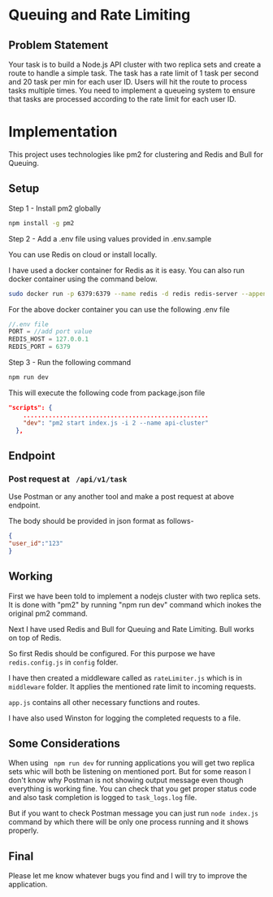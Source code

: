 # Queuing and Rate Limiting


## Problem Statement

Your task is to build a Node.js API cluster with two replica sets and create a route
to handle a simple task. The task has a rate limit of 1 task per second and 20 task
per min for each user ID. Users will hit the route to process tasks multiple times.
You need to implement a queueing system to ensure that tasks are processed
according to the rate limit for each user ID.


# Implementation

This project uses technologies like pm2 for clustering and Redis and Bull for Queuing.

## Setup

Step 1 - Install pm2 globally

```bash
npm install -g pm2
```
Step 2 - Add a .env file using values provided in .env.sample

You can use Redis on cloud or install locally.

I have used a docker container for Redis as it is easy.
You can also run docker container using the command below.

```bash
sudo docker run -p 6379:6379 --name redis -d redis redis-server --appendonly yes
``` 

For the above docker container you can use the following .env file

```javascript
//.env file
PORT = //add port value
REDIS_HOST = 127.0.0.1
REDIS_PORT = 6379
```
Step 3 - Run the following command

```bash
npm run dev
```
This will execute the following code from package.json file
```json
"scripts": {
    ...................................................
    "dev": "pm2 start index.js -i 2 --name api-cluster"
  },
```
## Endpoint

 ### Post request at ``` /api/v1/task```

Use Postman or any another tool and make a post request at above endpoint.

The body should be provided in json format as follows-
```json
{
"user_id":"123"
}
```
## Working

First we have been told to implement a nodejs cluster with two replica sets. It is done with "pm2" by running "npm run dev" command which inokes the original pm2 command.

Next I have used Redis and Bull for Queuing and Rate Limiting.
Bull works on top of Redis.

So first Redis should be configured. For this purpose we have ```redis.config.js``` in ```config``` folder.  

I have then created a middleware called as ```rateLimiter.js``` which is in ```middleware``` folder. It applies the mentioned rate limit to incoming requests.

```app.js``` contains all other necessary functions and routes.

I have also used Winston for logging the completed requests to a file.

## Some Considerations
When using ``` npm run dev``` for running applications you will get two replica sets whic will both be listening on mentioned port. But for some reason I don't know why Postman is not showing output message even though everything is working fine. You can check that you get proper status code and also task completion is logged to ```task_logs.log``` file.

But if you want to check Postman message you can just run ```node index.js``` command by which there will be only one process running and it shows properly.  

## Final

Please let me know whatever bugs you find and I will try to improve the application.